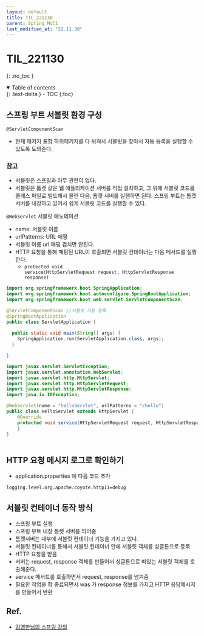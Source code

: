 ```yaml
---
layout: default
title: TIL_221130
parent: Spring MVC1
last_modified_at: "22.11.30"
---
```


# TIL_221130
{: .no_toc }

<details open markdown="block">
  <summary>
    Table of contents
  </summary>
  {: .text-delta }
- TOC
{:toc}
</details>

## 스프링 부트 서블릿 환경 구성
<code class="language-plaintext highlighter-rouge">@ServletComponentScan</code>

- 현재 패키지 포함 하위패키지를 다 뒤져서 서블릿을 찾아서 자동 등록을 실행할 수 있도록 도와준다.

### 참고
  - 서블릿은 스프링과 아무 관련이 없다.
  - 서블릿은 톰캣 같은 웹 애플리케이션 서버를 직접 설치하고, 그 위에 서블릿 코드를 클래스 파일로 빌드해서 올린 다음, 톰캣 서버를 실행하면 된다. 스프링 부트는 톰캣 서버를 내장하고 있어서 쉽게 서블릿 코드를 실행할 수 있다.

<code class="language-plaintext highlighter-rouge">@WebServlet</code> 서블릿 애노테이션 

- name: 서블릿 이름 
- urlPatterns: URL 매핑
- 서블릿 이름 url 매핑 겹치면 안된다.
- HTTP 요청을 통해 매핑된 URL이 호출되면 서블릿 컨테이너는 다음 메서드를 실행한다.
  - <code class="language-plaintext highlighter-rouge">protected void service(HttpServletRequest request, HttpServletResponse response)</code>

```java
import org.springframework.boot.SpringApplication;
import org.springframework.boot.autoconfigure.SpringBootApplication;
import org.springframework.boot.web.servlet.ServletComponentScan;

@ServletComponentScan //서블릿 자동 등록
@SpringBootApplication
public class ServletApplication {
  
  public static void main(String[] args) {
    SpringApplication.run(ServletApplication.class, args);
  }

}
```

```java
import javax.servlet.ServletException;
import javax.servlet.annotation.WebServlet;
import javax.servlet.http.HttpServlet;
import javax.servlet.http.HttpServletRequest;
import javax.servlet.http.HttpServletResponse;
import java.io.IOException;

@WebServlet(name = "helloServlet", urlPatterns = "/hello")
public class HelloServlet extends HttpServlet {
    @Override
    protected void service(HttpServletRequest request, HttpServletResponse response) throws ServletException, IOException {
    } 
}
 
```

## HTTP 요청 메시지 로그로 확인하기
- application.properties 에 다음 코드 추가

```text
logging.level.org.apache.coyote.http11=debug
```

## 서블릿 컨테이너 동작 방식
- 스프링 부트 실행
- 스프링 부트 내장 톰켓 서버를 띄어줌
- 톰켓서버는 내부에 서블릿 컨테이너 기능을 가지고 있다.
- 서블릿 컨테이너를 통해서 서블릿 컨테이너 안에 서블릿 객체를 싱글톤으로 등록
- HTTP 요청을 받음
- 서버는 request, response 객체를 만들어서 싱글톤으로 떠있는 서블릿 객체를 호출해준다.
- service 메서드를 호출하면서 request, response를 넘겨줌
- 필요한 작업을 함 종료되면서 was 가 response 정보를 가지고 HTTP 응답메시지를 만들어서 반환


## Ref.
- <a href="https://www.inflearn.com/course/%EC%8A%A4%ED%94%84%EB%A7%81-mvc-1/dashboard">김영한님의 스프링 강의</a>
